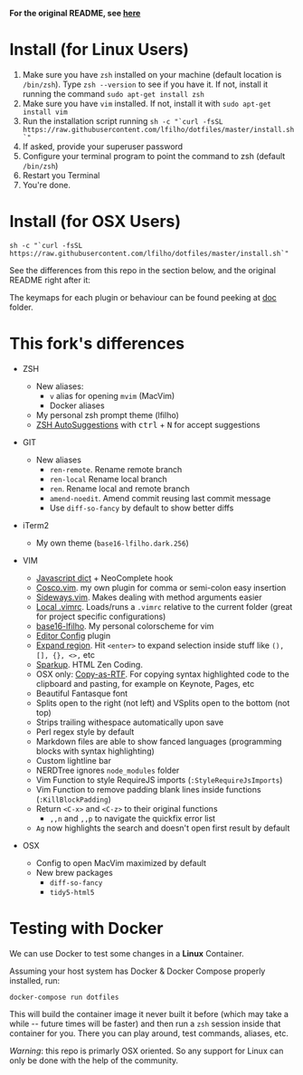 **For the original README, see [here](./README.md)**

# Install (for Linux Users)

1. Make sure you have `zsh` installed on your machine (default location is `/bin/zsh`). Type `zsh --version` to see if you have it. If not, install it running the command `sudo apt-get install zsh`
2. Make sure you have `vim` installed. If not, install it with `sudo apt-get install vim`
3. Run the installation script running ```sh -c "`curl -fsSL https://raw.githubusercontent.com/lfilho/dotfiles/master/install.sh`"```
4. If asked, provide your superuser password
5. Configure your terminal program to point the command to zsh (default `/bin/zsh`)
6. Restart you Terminal
7. You're done.

# Install (for OSX Users)

    sh -c "`curl -fsSL https://raw.githubusercontent.com/lfilho/dotfiles/master/install.sh`"

See the differences from this repo in the section below, and the original README right after it:

The keymaps for each plugin or behaviour can be found peeking at [doc](doc) folder.

# This fork's differences

* ZSH
  * New aliases:
    * `v` alias for opening `mvim` (MacVim)
    * Docker aliases
  * My personal zsh prompt theme (lfilho)
  * [ZSH AutoSuggestions](https://github.com/zsh-users/zsh-autosuggestions) with <kbd>ctrl</kbd> + <kbd>N</kbd> for accept suggestions

* GIT
  * New aliases
    * `ren-remote`. Rename remote branch
    * `ren-local`  Rename local branch
    * `ren`. Rename local and remote branch
    * `amend-noedit`. Amend commit reusing last commit message
    * Use `diff-so-fancy` by default to show better diffs

* iTerm2
  * My own theme (`base16-lfilho.dark.256`)

* VIM
  * [Javascript dict](https://raw.githubusercontent.com/cooldaemon/myhome/master/.vim/dict/javascript.dict) + NeoComplete hook
  * [Cosco.vim](http://github.com/lfilho/cosco.vim). my own plugin for comma or semi-colon easy insertion
  * [Sideways.vim](https://github.com/AndrewRadev/sideways.vim). Makes dealing with method arguments easier
  * [Local .vimrc](https://github.com/MarcWeber/vim-addon-local-vimrc). Loads/runs a `.vimrc` relative to the current folder (great for project specific configurations)
  * [base16-lfilho](https://github.com/lfilho/base16-vim). My personal colorscheme for vim
  * [Editor Config](https://github.com/editorconfig/editorconfig-vim) plugin
  * [Expand region](https://github.com/terryma/vim-expand-region). Hit `<enter>` to expand selection inside stuff like `(), [], {}, <>,` etc
  * [Sparkup](https://github.com/rstacruz/sparkup). HTML Zen Coding.
  * OSX only: [Copy-as-RTF](https://github.com/zerowidth/vim-copy-as-rtf). For copying syntax highlighted code to the clipboard and pasting, for example on Keynote, Pages, etc
  * Beautiful Fantasque font
  * Splits open to the right (not left) and VSplits open to the bottom (not top)
  * Strips trailing withespace automatically upon save
  * Perl regex style by default
  * Markdown files are able to show fanced languages (programming blocks with syntax highlighting)
  * Custom lightline bar
  * NERDTree ignores `node_modules` folder
  * Vim Function to style RequireJS imports (`:StyleRequireJsImports`)
  * Vim Function to remove padding blank lines inside functions (`:KillBlockPadding`)
  * Return `<C-x>` and `<C-z>` to their original functions
    * `,,n` and `,,p` to navigate the quickfix error list
  * `Ag` now highlights the search and doesn't open first result by default

* OSX
  * Config to open MacVim maximized by default
  * New brew packages
    * `diff-so-fancy`
    * `tidy5-html5`

# Testing with Docker

We can use Docker to test some changes in a **Linux** Container.

Assuming your host system has Docker & Docker Compose properly installed, run:

    docker-compose run dotfiles

This will build the container image it never built it before (which may take a while -- future times will be faster) and then run a `zsh` session inside that container for you.
There you can play around, test commands, aliases, etc.

*Warning*: this repo is primarly OSX oriented. So any support for Linux can only be done with the help of the community.
